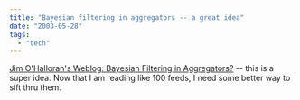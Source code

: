 ```yaml
---
title: "Bayesian filtering in aggregators -- a great idea"
date: "2003-05-28"
tags: 
  - "tech"
---
```


[Jim O'Halloran's Weblog: Bayesian Filtering in Aggregators?](http://www.jimohalloran.com/archives/000228.html "Jim O'Halloran's Weblog: Bayesian Filtering in Aggregators?") -- this is a super idea. Now that I am reading like 100 feeds, I need some better way to sift thru them.
